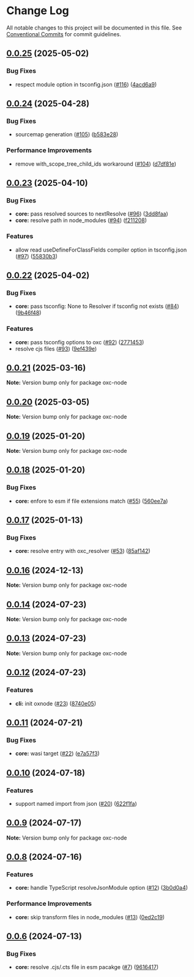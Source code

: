 # Change Log

All notable changes to this project will be documented in this file.
See [Conventional Commits](https://conventionalcommits.org) for commit guidelines.

## [0.0.25](https://github.com/oxc-project/oxc-node/compare/v0.0.24...v0.0.25) (2025-05-02)

### Bug Fixes

- respect module option in tsconfig.json ([#116](https://github.com/oxc-project/oxc-node/issues/116)) ([4acd6a9](https://github.com/oxc-project/oxc-node/commit/4acd6a9577f1108c0dc7c371f3e3ac2b16f6b3d6))

## [0.0.24](https://github.com/oxc-project/oxc-node/compare/v0.0.23...v0.0.24) (2025-04-28)

### Bug Fixes

- sourcemap generation ([#105](https://github.com/oxc-project/oxc-node/issues/105)) ([b583e28](https://github.com/oxc-project/oxc-node/commit/b583e28af61901b8a4314644b4c0dbe217f83a6d))

### Performance Improvements

- remove with_scope_tree_child_ids workaround ([#104](https://github.com/oxc-project/oxc-node/issues/104)) ([d7df81e](https://github.com/oxc-project/oxc-node/commit/d7df81e7997bebd98f0d077f88a91390e65d1378))

## [0.0.23](https://github.com/oxc-project/oxc-node/compare/v0.0.22...v0.0.23) (2025-04-10)

### Bug Fixes

- **core:** pass resolved sources to nextResolve ([#96](https://github.com/oxc-project/oxc-node/issues/96)) ([3dd8faa](https://github.com/oxc-project/oxc-node/commit/3dd8faa8593968cf8585ec99d2f933db70419f97))
- **core:** resolve path in node_modules ([#94](https://github.com/oxc-project/oxc-node/issues/94)) ([f211208](https://github.com/oxc-project/oxc-node/commit/f2112082a18c6b07755f7f568967247ac0d57eb6))

### Features

- allow read useDefineForClassFields compiler option in tsconfig.json ([#97](https://github.com/oxc-project/oxc-node/issues/97)) ([55830b3](https://github.com/oxc-project/oxc-node/commit/55830b32bf8a9bb557ec7f0a32017c9f9a9ab1da))

## [0.0.22](https://github.com/oxc-project/oxc-node/compare/v0.0.21...v0.0.22) (2025-04-02)

### Bug Fixes

- **core:** pass tsconfig: None to Resolver if tsconfig not exists ([#84](https://github.com/oxc-project/oxc-node/issues/84)) ([9b46f48](https://github.com/oxc-project/oxc-node/commit/9b46f487e2d5775cb7b124ca1308733f720536f3))

### Features

- **core:** pass tsconfig options to oxc ([#92](https://github.com/oxc-project/oxc-node/issues/92)) ([2771453](https://github.com/oxc-project/oxc-node/commit/2771453654414ad1960f28ab89b5a90cbaf6b988))
- resolve cjs files ([#93](https://github.com/oxc-project/oxc-node/issues/93)) ([9ef439e](https://github.com/oxc-project/oxc-node/commit/9ef439e78ed11069f93629d756316ae377618e20))

## [0.0.21](https://github.com/oxc-project/oxc-node/compare/v0.0.20...v0.0.21) (2025-03-16)

**Note:** Version bump only for package oxc-node

## [0.0.20](https://github.com/oxc-project/oxc-node/compare/v0.0.19...v0.0.20) (2025-03-05)

**Note:** Version bump only for package oxc-node

## [0.0.19](https://github.com/oxc-project/oxc-node/compare/v0.0.18...v0.0.19) (2025-01-20)

**Note:** Version bump only for package oxc-node

## [0.0.18](https://github.com/oxc-project/oxc-node/compare/v0.0.17...v0.0.18) (2025-01-20)

### Bug Fixes

- **core:** enfore to esm if file extensions match ([#55](https://github.com/oxc-project/oxc-node/issues/55)) ([560ee7a](https://github.com/oxc-project/oxc-node/commit/560ee7a3e5c120a57b34fdba81e9e8f57b0826d1))

## [0.0.17](https://github.com/oxc-project/oxc-node/compare/v0.0.16...v0.0.17) (2025-01-13)

### Bug Fixes

- **core:** resolve entry with oxc_resolver ([#53](https://github.com/oxc-project/oxc-node/issues/53)) ([85af142](https://github.com/oxc-project/oxc-node/commit/85af1423129a582a72aea52de426f1f6cc5c091f))

## [0.0.16](https://github.com/oxc-project/oxc-node/compare/v0.0.15...v0.0.16) (2024-12-13)

**Note:** Version bump only for package oxc-node

## [0.0.14](https://github.com/oxc-project/oxc-node/compare/v0.0.12...v0.0.14) (2024-07-23)

**Note:** Version bump only for package oxc-node

## [0.0.13](https://github.com/oxc-project/oxc-node/compare/v0.0.12...v0.0.13) (2024-07-23)

**Note:** Version bump only for package oxc-node

## [0.0.12](https://github.com/oxc-project/oxc-node/compare/v0.0.11...v0.0.12) (2024-07-23)

### Features

- **cli:** init oxnode ([#23](https://github.com/oxc-project/oxc-node/issues/23)) ([8740e05](https://github.com/oxc-project/oxc-node/commit/8740e05a97c33b99042824b09c92390421c90c81))

## [0.0.11](https://github.com/oxc-project/oxc-node/compare/v0.0.10...v0.0.11) (2024-07-21)

### Bug Fixes

- **core:** wasi target ([#22](https://github.com/oxc-project/oxc-node/issues/22)) ([e7a57f3](https://github.com/oxc-project/oxc-node/commit/e7a57f334bce84f15b04f781b5ce7078d52a8872))

## [0.0.10](https://github.com/oxc-project/oxc-node/compare/v0.0.9...v0.0.10) (2024-07-18)

### Features

- support named import from json ([#20](https://github.com/oxc-project/oxc-node/issues/20)) ([622f1fa](https://github.com/oxc-project/oxc-node/commit/622f1fa880cd596057bf41ea44dca60951f80180))

## [0.0.9](https://github.com/Brooooooklyn/oxc-node/compare/v0.0.8...v0.0.9) (2024-07-17)

**Note:** Version bump only for package oxc-node

## [0.0.8](https://github.com/Brooooooklyn/oxc-node/compare/v0.0.7...v0.0.8) (2024-07-16)

### Features

- **core:** handle TypeScript resolveJsonModule option ([#12](https://github.com/Brooooooklyn/oxc-node/issues/12)) ([3b0d0a4](https://github.com/Brooooooklyn/oxc-node/commit/3b0d0a46072be64752b70cfaf4cfcdcab4617335))

### Performance Improvements

- **core:** skip transform files in node_modules ([#13](https://github.com/Brooooooklyn/oxc-node/issues/13)) ([0ed2c19](https://github.com/Brooooooklyn/oxc-node/commit/0ed2c1915902613968735aacc6c41a2ae7c77531))

## [0.0.6](https://github.com/Brooooooklyn/oxc-node/compare/v0.0.5...v0.0.6) (2024-07-13)

### Bug Fixes

- **core:** resolve .cjs/.cts file in esm pacakge ([#7](https://github.com/Brooooooklyn/oxc-node/issues/7)) ([9616417](https://github.com/Brooooooklyn/oxc-node/commit/9616417cb5c78ef3eae234b831c6aa425979f34b))
